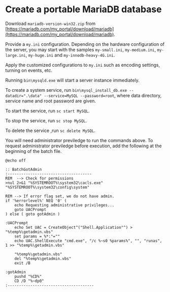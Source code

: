 # Create a portable MariaDB database

Download `mariadb-version-win32.zip` from [https://mariadb.com/my_portal/download/mariadb](https://mariadb.com/my_portal/download/mariadb).

Provide a `my.ini` configuration. Depending on the hardware configuration of the server, you may start with the samples `my-small.ini`, `my-medium.ini`, `my-large.ini`, `my-huge.ini` and `my-innodb-heavy-4G.ini`.

Apply the customized configurations to `my.ini` such as encoding settings, turning on events, etc.

Running `bin\mysqld.exe` will start a server instance immediately.

To create a system service, run `bin\mysql_install_db.exe --datadir=".\data" --service=MySQL --password=root`, where data directory, service name and root password are given.

To start the service, run `sc start MySQL`.

To stop the service, run `sc stop MySQL`.

To delete the service ,run `sc delete MySQL`.

You will need administrator previledge to run the commands above. To request administrator previledge before execution, add the following at the beginning of the batch file.

```
@echo off

:: BatchGotAdmin
:-------------------------------------
REM  --> Check for permissions
>nul 2>&1 "%SYSTEMROOT%\system32\cacls.exe" "%SYSTEMROOT%\system32\config\system"

REM --> If error flag set, we do not have admin.
if '%errorlevel%' NEQ '0' (
    echo Requesting administrative privileges...
    goto UACPrompt
) else ( goto gotAdmin )

:UACPrompt
    echo Set UAC = CreateObject^("Shell.Application"^) > "%temp%\getadmin.vbs"
    set params = %*:"=""
    echo UAC.ShellExecute "cmd.exe", "/c %~s0 %params%", "", "runas", 1 >> "%temp%\getadmin.vbs"

    "%temp%\getadmin.vbs"
    del "%temp%\getadmin.vbs"
    exit /B

:gotAdmin
    pushd "%CD%"
    CD /D "%~dp0"
:--------------------------------------
```
